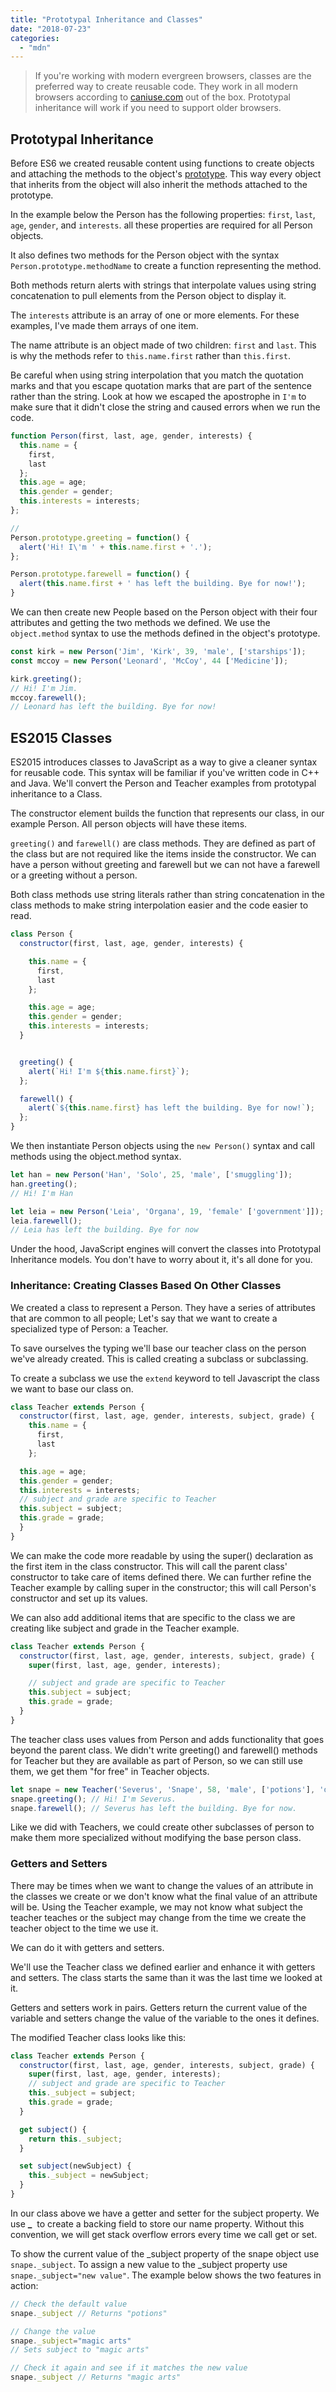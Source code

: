 ```yaml
---
title: "Prototypal Inheritance and Classes"
date: "2018-07-23"
categories: 
  - "mdn"
---
```


> If you're working with modern evergreen browsers, classes are the preferred way to create reusable code. They work in all modern browsers according to [caniuse.com](https://caniuse.com/#feat=es6-class) out of the box. Prototypal inheritance will work if you need to support older browsers.

## Prototypal Inheritance

Before ES6 we created reusable content using functions to create objects and attaching the methods to the object's [prototype](https://developer.mozilla.org/en-US/docs/Learn/JavaScript/Objects/Object_prototypes). This way every object that inherits from the object will also inherit the methods attached to the prototype.

In the example below the Person has the following properties: `first`, `last`, `age`, `gender`, and `interests`. all these properties are required for all Person objects.

It also defines two methods for the Person object with the syntax `Person.prototype.methodName` to create a function representing the method.

Both methods return alerts with strings that interpolate values using string concatenation to pull elements from the Person object to display it.

The `interests` attribute is an array of one or more elements. For these examples, I've made them arrays of one item.

The name attribute is an object made of two children: `first` and `last`. This is why the methods refer to `this.name.first` rather than `this.first`.

Be careful when using string interpolation that you match the quotation marks and that you escape quotation marks that are part of the sentence rather than the string. Look at how we escaped the apostrophe in `I'm` to make sure that it didn't close the string and caused errors when we run the code.

```javascript
function Person(first, last, age, gender, interests) {
  this.name = {
    first,
    last
  };
  this.age = age;
  this.gender = gender;
  this.interests = interests;
};

//
Person.prototype.greeting = function() {
  alert('Hi! I\'m ' + this.name.first + '.');
};

Person.prototype.farewell = function() {
  alert(this.name.first + ' has left the building. Bye for now!');
}
```

We can then create new People based on the Person object with their four attributes and getting the two methods we defined. We use the `object.method` syntax to use the methods defined in the object's prototype.

```javascript
const kirk = new Person('Jim', 'Kirk', 39, 'male', ['starships']);
const mccoy = new Person('Leonard', 'McCoy', 44 ['Medicine']);

kirk.greeting();
// Hi! I'm Jim.
mccoy.farewell();
// Leonard has left the building. Bye for now!
```

## ES2015 Classes

ES2015 introduces classes to JavaScript as a way to give a cleaner syntax for reusable code. This syntax will be familiar if you've written code in C++ and Java. We'll convert the Person and Teacher examples from prototypal inheritance to a Class.

The constructor element builds the function that represents our class, in our example Person. All person objects will have these items.

`greeting()` and `farewell()` are class methods. They are defined as part of the class but are not required like the items inside the constructor. We can have a person without greeting and farewell but we can not have a farewell or a greeting without a person.

Both class methods use string literals rather than string concatenation in the class methods to make string interpolation easier and the code easier to read.

```javascript
class Person {
  constructor(first, last, age, gender, interests) {

    this.name = {
      first,
      last
    };

    this.age = age;
    this.gender = gender;
    this.interests = interests;
  }


  greeting() {
    alert(`Hi! I'm ${this.name.first}`);
  };

  farewell() {
    alert(`${this.name.first} has left the building. Bye for now!`);
  };
}
```

We then instantiate Person objects using the `new Person()` syntax and call methods using the object.method syntax.

```javascript
let han = new Person('Han', 'Solo', 25, 'male', ['smuggling']);
han.greeting();
// Hi! I'm Han

let leia = new Person('Leia', 'Organa', 19, 'female' ['government']]);
leia.farewell();
// Leia has left the building. Bye for now
```

Under the hood, JavaScript engines will convert the classes into Prototypal Inheritance models. You don't have to worry about it, it's all done for you.

### Inheritance: Creating Classes Based On Other Classes

We created a class to represent a Person. They have a series of attributes that are common to all people; Let's say that we want to create a specialized type of Person: a Teacher.

To save ourselves the typing we'll base our teacher class on the person we've already created. This is called creating a subclass or subclassing.

To create a subclass we use the `extend` keyword to tell Javascript the class we want to base our class on.

```javascript
class Teacher extends Person {
  constructor(first, last, age, gender, interests, subject, grade) {
    this.name = {
      first,
      last
    };

  this.age = age;
  this.gender = gender;
  this.interests = interests;
  // subject and grade are specific to Teacher
  this.subject = subject;
  this.grade = grade;
  }
}
```

We can make the code more readable by using the super() declaration as the first item in the class constructor. This will call the parent class' constructor to take care of items defined there. We can further refine the Teacher example by calling super in the constructor; this will call Person's constructor and set up its values.

We can also add additional items that are specific to the class we are creating like subject and grade in the Teacher example.

```javascript
class Teacher extends Person {
  constructor(first, last, age, gender, interests, subject, grade) {
    super(first, last, age, gender, interests);

    // subject and grade are specific to Teacher
    this.subject = subject;
    this.grade = grade;
  }
}
```

The teacher class uses values from Person and adds functionality that goes beyond the parent class. We didn't write greeting() and farewell() methods for Teacher but they are available as part of Person, so we can still use them, we get them "for free" in Teacher objects.

```javascript
let snape = new Teacher('Severus', 'Snape', 58, 'male', ['potions'], 'dark arts', 5);
snape.greeting(); // Hi! I'm Severus.
snape.farewell(); // Severus has left the building. Bye for now.
```

Like we did with Teachers, we could create other subclasses of person to make them more specialized without modifying the base person class.

### Getters and Setters

There may be times when we want to change the values of an attribute in the classes we create or we don't know what the final value of an attribute will be. Using the Teacher example, we may not know what subject the teacher teaches or the subject may change from the time we create the teacher object to the time we use it.

We can do it with getters and setters.

We'll use the Teacher class we defined earlier and enhance it with getters and setters. The class starts the same than it was the last time we looked at it.

Getters and setters work in pairs. Getters return the current value of the variable and setters change the value of the variable to the ones it defines.

The modified Teacher class looks like this:

```javascript
class Teacher extends Person {
  constructor(first, last, age, gender, interests, subject, grade) {
    super(first, last, age, gender, interests);
    // subject and grade are specific to Teacher
    this._subject = subject;
    this.grade = grade;
  }

  get subject() {
    return this._subject;
  }

  set subject(newSubject) {
    this._subject = newSubject;
  }
}
```

In our class above we have a getter and setter for the subject property. We use **\_**  to create a backing field to store our name property. Without this convention, we will get stack overflow errors every time we call get or set.

To show the current value of the \_subject property of the snape object use `snape._subject`. To assign a new value to the \_subject property use `snape._subject="new value"`. The example below shows the two features in action:

```javascript
// Check the default value
snape._subject // Returns "potions"

// Change the value
snape._subject="magic arts"
// Sets subject to "magic arts"

// Check it again and see if it matches the new value
snape._subject // Returns "magic arts"
```
